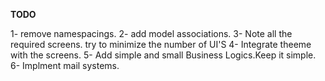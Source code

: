 ****TODO****

1- remove namespacings.
2- add model associations.
3- Note all the required screens. try to minimize the number of UI'S
4- Integrate theeme with the screens.
5- Add simple and small Business Logics.Keep it simple.
6- Implment mail systems.
